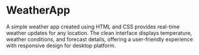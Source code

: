 # WeatherApp
A simple weather app created using HTML and CSS provides real-time weather updates for any location. The clean interface displays temperature, weather conditions, and forecast details, offering a user-friendly experience with responsive design for desktop platform.
